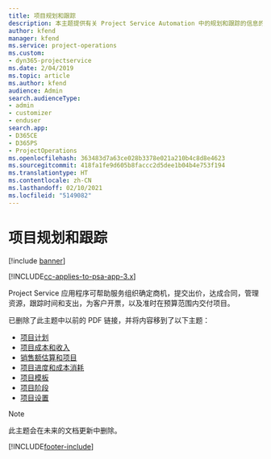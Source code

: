 ```yaml
---
title: 项目规划和跟踪
description: 本主题提供有关 Project Service Automation 中的规划和跟踪的信息的链接。
author: kfend
manager: kfend
ms.service: project-operations
ms.custom:
- dyn365-projectservice
ms.date: 2/04/2019
ms.topic: article
ms.author: kfend
audience: Admin
search.audienceType:
- admin
- customizer
- enduser
search.app:
- D365CE
- D365PS
- ProjectOperations
ms.openlocfilehash: 363483d7a63ce028b3378e021a210b4c8d8e4623
ms.sourcegitcommit: 418fa1fe9d605b8faccc2d5dee1b04b4e753f194
ms.translationtype: HT
ms.contentlocale: zh-CN
ms.lasthandoff: 02/10/2021
ms.locfileid: "5149082"
---
```

# <a name="project-planning-and-tracking"></a>项目规划和跟踪

[!include [banner](../../includes/psa-now-project-operations.md)]

[!INCLUDE[cc-applies-to-psa-app-3.x](../../includes/cc-applies-to-psa-app-3x.md)]

Project Service 应用程序可帮助服务组织确定商机，提交出价，达成合同，管理资源，跟踪时间和支出，为客户开票，以及准时在预算范围内交付项目。 

已删除了此主题中以前的 PDF 链接，并将内容移到了以下主题：

- [项目计划](../project-creating.md)
- [项目成本和收入](../project-estimating.md)
- [销售额估算和项目](../project-leveraging.md)
- [项目进度和成本消耗](../project-tracking.md)
- [项目模板](../project-templates.md)
- [项目阶段](../project-stages.md)
- [项目设置](../project-settings.md)

> [!NOTE]
> 此主题会在未来的文档更新中删除。 


[!INCLUDE[footer-include](../../includes/footer-banner.md)]